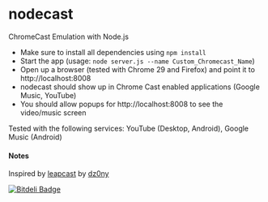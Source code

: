 nodecast
========

ChromeCast Emulation with Node.js

* Make sure to install all dependencies using `npm install`
* Start the app (usage: `node server.js --name Custom_Chromecast_Name`)
* Open up a browser (tested with Chrome 29 and Firefox) and point it to http://localhost:8008
* nodecast should show up in Chrome Cast enabled applications (Google Music, YouTube)
* You should allow popups for http://localhost:8008 to see the video/music screen

Tested with the following services: YouTube (Desktop, Android), Google Music (Android)

#### Notes
Inspired by [leapcast](https://github.com/dz0ny/leapcast) by [dz0ny](ttps://github.com/dz0ny)


[![Bitdeli Badge](https://d2weczhvl823v0.cloudfront.net/mauimauer/nodecast/trend.png)](https://bitdeli.com/free "Bitdeli Badge")

